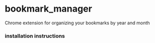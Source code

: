 # bookmark_manager
Chrome extension for organizing your bookmarks by year and month

### installation instructions

